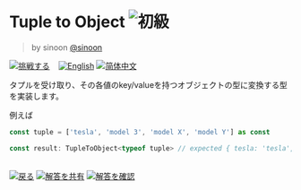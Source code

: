<!--info-header-start--><h1>Tuple to Object <img src="https://img.shields.io/badge/-%E5%88%9D%E7%B4%9A-7aad0c" alt="初級"/> </h1><blockquote><p>by sinoon <a href="https://github.com/sinoon" target="_blank">@sinoon</a></p></blockquote><p><a href="https://tsch.js.org/11/play/ja" target="_blank"><img src="https://img.shields.io/badge/-%E6%8C%91%E6%88%A6%E3%81%99%E3%82%8B-3178c6?logo=typescript" alt="挑戦する"/></a> &nbsp;&nbsp;&nbsp;<a href="./README.md" target="_blank"><img src="https://img.shields.io/badge/-English-gray" alt="English"/></a>  <a href="./README.zh-CN.md" target="_blank"><img src="https://img.shields.io/badge/-%E7%AE%80%E4%BD%93%E4%B8%AD%E6%96%87-gray" alt="简体中文"/></a> </p><!--info-header-end-->

タプルを受け取り、その各値のkey/valueを持つオブジェクトの型に変換する型を実装します。

例えば

```ts
const tuple = ['tesla', 'model 3', 'model X', 'model Y'] as const

const result: TupleToObject<typeof tuple> // expected { tesla: 'tesla', 'model 3': 'model 3', 'model X': 'model X', 'model Y': 'model Y'}
```

<!--info-footer-start--><br><a href="../../README.ja.md" target="_blank"><img src="https://img.shields.io/badge/-%E6%88%BB%E3%82%8B-grey" alt="戻る"/></a> <a href="https://tsch.js.org/11/answer/ja" target="_blank"><img src="https://img.shields.io/badge/-%E8%A7%A3%E7%AD%94%E3%82%92%E5%85%B1%E6%9C%89-teal" alt="解答を共有"/></a> <a href="https://tsch.js.org/11/solutions" target="_blank"><img src="https://img.shields.io/badge/-%E8%A7%A3%E7%AD%94%E3%82%92%E7%A2%BA%E8%AA%8D-de5a77?logo=awesome-lists&logoColor=white" alt="解答を確認"/></a> <!--info-footer-end-->
